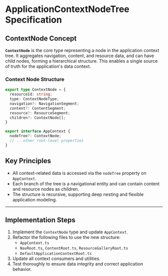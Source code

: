 
# ApplicationContextNodeTree Specification

## ContextNode Concept

**`ContextNode`** is the core type representing a node in the application context tree. It aggregates navigation, content, and resource data, and can have child nodes, forming a hierarchical structure. This enables a single source of truth for the application's data context.

### Context Node Structure
```ts
export type ContextNode = {
  resourceId: string;
  type: ContextNodeType;
  navigation?: NavigationSegment;
  content?: ContentSegment;
  resource?: ResourceSegment;
  children?: ContextNode[];
}

export interface AppContext {
  nodeTree?: ContextNode;
  // ...other root-level properties
}
```

## Key Principles
- All context-related data is accessed via the `nodeTree` property on `AppContext`.
- Each branch of the tree is a navigational entity and can contain content and resource nodes as children.
- The structure is recursive, supporting deep nesting and flexible application modeling.

---

## Implementation Steps

1. Implement the `ContextNode` type and update `AppContext`.
2. Refactor the following files to use the new structure:
   - `AppContext.ts`
   - `NavRoot.ts`, `ContentRoot.ts`, `ResourceGalleryRoot.ts`
   - `DefaultApplicationContextRoot.ts`
3. Update all context consumers and utilities.
4. Test thoroughly to ensure data integrity and correct application behavior.
